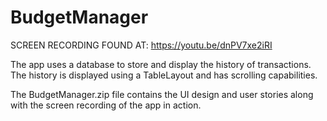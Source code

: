 # BudgetManager

SCREEN RECORDING FOUND AT: https://youtu.be/dnPV7xe2iRI

The app uses a database to store and display the history of transactions. The history is displayed using a TableLayout and has scrolling capabilities.

The BudgetManager.zip file contains the UI design and user stories along with the screen recording of the app in action.
